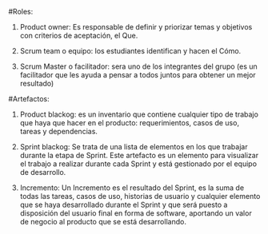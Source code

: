 #Roles:

1. Product owner: Es responsable de definir y priorizar temas y objetivos con criterios de aceptación, el Que.

2. Scrum team o equipo: los estudiantes identifican y hacen el Cómo.

3. Scrum Master o facilitador: sera uno de los integrantes del grupo (es un facilitador que les ayuda a pensar a todos juntos para obtener un mejor resultado)

#Artefactos: 

1. Product blackog: es un inventario que contiene cualquier tipo de trabajo que haya que hacer en el producto: requerimientos, casos de uso, tareas y dependencias. 

2. Sprint blackog: Se trata de una lista de elementos en los que trabajar durante la etapa de Sprint. Este artefacto es un elemento para visualizar el trabajo a realizar durante cada Sprint y está gestionado por el equipo de desarrollo. 

3. Incremento: Un Incremento es el resultado del Sprint, es la suma de todas las tareas, casos de uso, historias de usuario y cualquier elemento que se haya desarrollado durante el Sprint y que será puesto a disposición del usuario final en forma de software, aportando un valor de negocio al producto que se está desarrollando.


